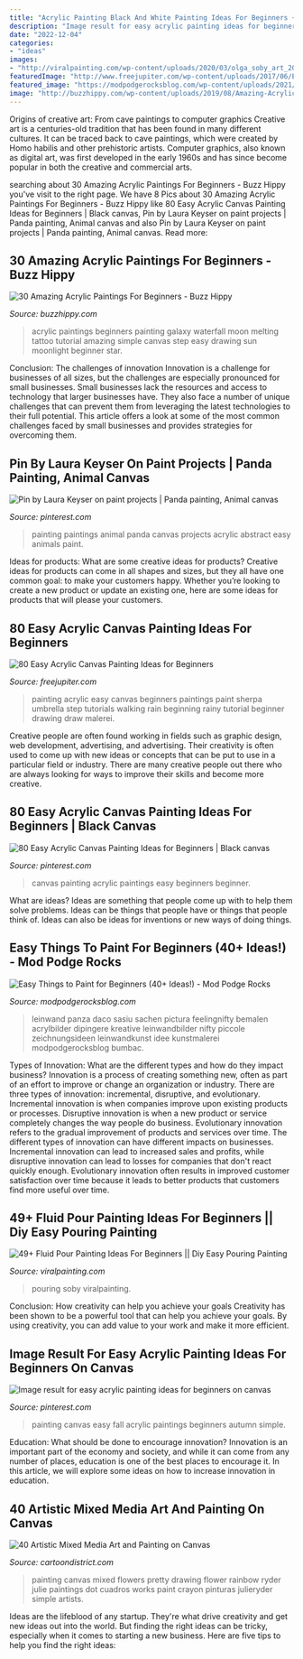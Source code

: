 ```yaml
---
title: "Acrylic Painting Black And White Painting Ideas For Beginners ~ 30 Amazing Acrylic Paintings For Beginners"
description: "Image result for easy acrylic painting ideas for beginners on canvas"
date: "2022-12-04"
categories:
- "ideas"
images:
- "http://viralpainting.com/wp-content/uploads/2020/03/olga_soby_art_20200323_108-1024x1013.jpg"
featuredImage: "http://www.freejupiter.com/wp-content/uploads/2017/06/Easy-Acrylic-Canvas-Painting-Ideas-for-Beginners-3-2.jpg"
featured_image: "https://modpodgerocksblog.com/wp-content/uploads/2021/02/how-to-paint-clouds.jpg"
image: "http://buzzhippy.com/wp-content/uploads/2019/08/Amazing-Acrylic-Paintings-For-Beginners-10-1.jpg"
---
```



Origins of creative art: From cave paintings to computer graphics
Creative art is a centuries-old tradition that has been found in many different cultures. It can be traced back to cave paintings, which were created by Homo habilis and other prehistoric artists. Computer graphics, also known as digital art, was first developed in the early 1960s and has since become popular in both the creative and commercial arts.

	

		
searching about 30 Amazing Acrylic Paintings For Beginners - Buzz Hippy you've visit to the right page. We have 8 Pics about 30 Amazing Acrylic Paintings For Beginners - Buzz Hippy like 80 Easy Acrylic Canvas Painting Ideas for Beginners | Black canvas, Pin by Laura Keyser on paint projects | Panda painting, Animal canvas and also Pin by Laura Keyser on paint projects | Panda painting, Animal canvas. Read more:
		
    
## 30 Amazing Acrylic Paintings For Beginners - Buzz Hippy

<img loading=lazy src="http://buzzhippy.com/wp-content/uploads/2019/08/Amazing-Acrylic-Paintings-For-Beginners-10-1.jpg" onerror="this.onerror=null;this.src='https://tse1.mm.bing.net/th?id=OIP.j6rYlLh9asK4mxL0vpFnfQHaKC&amp;pid=15.1';" alt="30 Amazing Acrylic Paintings For Beginners - Buzz Hippy">

_Source: buzzhippy.com_

>acrylic paintings beginners painting galaxy waterfall moon melting tattoo tutorial amazing simple canvas step easy drawing sun moonlight beginner star. 

	

Conclusion: The challenges of innovation
Innovation is a challenge for businesses of all sizes, but the challenges are especially pronounced for small businesses. Small businesses lack the resources and access to technology that larger businesses have. They also face a number of unique challenges that can prevent them from leveraging the latest technologies to their full potential. This article offers a look at some of the most common challenges faced by small businesses and provides strategies for overcoming them.

    
## Pin By Laura Keyser On Paint Projects | Panda Painting, Animal Canvas

<img loading=lazy src="https://i.pinimg.com/736x/f1/d4/e8/f1d4e8fa7f8efb9552f0e309b99e2558.jpg" onerror="this.onerror=null;this.src='https://tse4.mm.bing.net/th?id=OIP.4NAaH4hkQp2QTJqVq0ncOAHaJ4&amp;pid=15.1';" alt="Pin by Laura Keyser on paint projects | Panda painting, Animal canvas">

_Source: pinterest.com_

>painting paintings animal panda canvas projects acrylic abstract easy animals paint. 

	

Ideas for products: What are some creative ideas for products?
Creative ideas for products can come in all shapes and sizes, but they all have one common goal: to make your customers happy. Whether you’re looking to create a new product or update an existing one, here are some ideas for products that will please your customers.

    
## 80 Easy Acrylic Canvas Painting Ideas For Beginners

<img loading=lazy src="http://www.freejupiter.com/wp-content/uploads/2017/06/Easy-Acrylic-Canvas-Painting-Ideas-for-Beginners-3-2.jpg" onerror="this.onerror=null;this.src='https://tse4.mm.bing.net/th?id=OIP.2w8S1RpT0UJzLGX3haM0WQHaJ4&amp;pid=15.1';" alt="80 Easy Acrylic Canvas Painting Ideas for Beginners">

_Source: freejupiter.com_

>painting acrylic easy canvas beginners paintings paint sherpa umbrella step tutorials walking rain beginning rainy tutorial beginner drawing draw malerei. 

	

Creative people are often found working in fields such as graphic design, web development, advertising, and advertising. Their creativity is often used to come up with new ideas or concepts that can be put to use in a particular field or industry. There are many creative people out there who are always looking for ways to improve their skills and become more creative.

    
## 80 Easy Acrylic Canvas Painting Ideas For Beginners | Black Canvas

<img loading=lazy src="https://i.pinimg.com/736x/9e/a3/35/9ea335dd09ebd23d3baa5abb0ff40465.jpg" onerror="this.onerror=null;this.src='https://tse4.mm.bing.net/th?id=OIP.QthuaMyB-4rs2-0Ml-AaugHaJn&amp;pid=15.1';" alt="80 Easy Acrylic Canvas Painting Ideas for Beginners | Black canvas">

_Source: pinterest.com_

>canvas painting acrylic paintings easy beginners beginner. 

	

What are ideas?
Ideas are something that people come up with to help them solve problems. Ideas can be things that people have or things that people think of. Ideas can also be ideas for inventions or new ways of doing things.

    
## Easy Things To Paint For Beginners (40+ Ideas!) - Mod Podge Rocks

<img loading=lazy src="https://modpodgerocksblog.com/wp-content/uploads/2021/02/how-to-paint-clouds.jpg" onerror="this.onerror=null;this.src='https://tse4.mm.bing.net/th?id=OIP.Ysx1HmjwJ_o73SacCSrgXwHaJn&amp;pid=15.1';" alt="Easy Things to Paint for Beginners (40+ Ideas!) - Mod Podge Rocks">

_Source: modpodgerocksblog.com_

>leinwand panza daco sasiu sachen pictura feelingnifty bemalen acrylbilder dipingere kreative leinwandbilder nifty piccole zeichnungsideen leinwandkunst idee kunstmalerei modpodgerocksblog bumbac. 

	

Types of Innovation: What are the different types and how do they impact business?
Innovation is a process of creating something new, often as part of an effort to improve or change an organization or industry. There are three types of innovation: incremental, disruptive, and evolutionary. Incremental innovation is when companies improve upon existing products or processes. Disruptive innovation is when a new product or service completely changes the way people do business. Evolutionary innovation refers to the gradual improvement of products and services over time.
The different types of innovation can have different impacts on businesses. Incremental innovation can lead to increased sales and profits, while disruptive innovation can lead to losses for companies that don't react quickly enough. Evolutionary innovation often results in improved customer satisfaction over time because it leads to better products that customers find more useful over time.

    
## 49+ Fluid Pour Painting Ideas For Beginners || Diy Easy Pouring Painting

<img loading=lazy src="http://viralpainting.com/wp-content/uploads/2020/03/olga_soby_art_20200323_108-1024x1013.jpg" onerror="this.onerror=null;this.src='https://tse4.mm.bing.net/th?id=OIP.V13Ej3GFnlBx1FvDK2h1dQHaHU&amp;pid=15.1';" alt="49+ Fluid Pour Painting Ideas For Beginners || Diy Easy Pouring Painting">

_Source: viralpainting.com_

>pouring soby viralpainting. 

	

Conclusion: How creativity can help you achieve your goals
Creativity has been shown to be a powerful tool that can help you achieve your goals. By using creativity, you can add value to your work and make it more efficient.

    
## Image Result For Easy Acrylic Painting Ideas For Beginners On Canvas

<img loading=lazy src="https://i.pinimg.com/736x/82/a1/ea/82a1eac63c61932e11073f2a6dbd1a37.jpg" onerror="this.onerror=null;this.src='https://tse1.mm.bing.net/th?id=OIP.zh0w36b4GHFBcqt6D7n28QHaKQ&amp;pid=15.1';" alt="Image result for easy acrylic painting ideas for beginners on canvas">

_Source: pinterest.com_

>painting canvas easy fall acrylic paintings beginners autumn simple. 

	

Education: What should be done to encourage innovation?
Innovation is an important part of the economy and society, and while it can come from any number of places, education is one of the best places to encourage it. In this article, we will explore some ideas on how to increase innovation in education.

    
## 40 Artistic Mixed Media Art And Painting On Canvas

<img loading=lazy src="http://www.cartoondistrict.com/wp-content/uploads/2017/08/Mixed-Media-Art-and-Painting-on-Canvas17.jpg" onerror="this.onerror=null;this.src='https://tse4.mm.bing.net/th?id=OIP.wnZua27q7m_TYn1EVl2VsQHaJ4&amp;pid=15.1';" alt="40 Artistic Mixed Media Art and Painting on Canvas">

_Source: cartoondistrict.com_

>painting canvas mixed flowers pretty drawing flower rainbow ryder julie paintings dot cuadros works paint crayon pinturas julieryder simple artists. 

	

Ideas are the lifeblood of any startup. They're what drive creativity and get new ideas out into the world. But finding the right ideas can be tricky, especially when it comes to starting a new business. Here are five tips to help you find the right ideas: 

